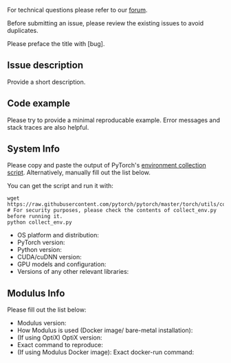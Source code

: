 For technical questions please refer to our [forum](https://forums.developer.nvidia.com/c/physics-simulation/modulus-physics-ml-model-framework/443).

Before submitting an issue, please review the existing issues to avoid duplicates.

Please preface the title with [bug].

## Issue description

Provide a short description.

## Code example

Please try to provide a minimal reproducable example.
Error messages and stack traces are also helpful.

## System Info
Please copy and paste the output of PyTorch's [environment collection script](https://raw.githubusercontent.com/pytorch/pytorch/master/torch/utils/collect_env.py). Alternatively, manually fill out the list below.

You can get the script and run it with:
```
wget https://raw.githubusercontent.com/pytorch/pytorch/master/torch/utils/collect_env.py
# For security purposes, please check the contents of collect_env.py before running it.
python collect_env.py
```

- OS platform and distribution:
- PyTorch version:
- Python version:
- CUDA/cuDNN version:
- GPU models and configuration:
- Versions of any other relevant libraries:

## Modulus Info
Please fill out the list below:

- Modulus version:
- How Modulus is used (Docker image/ bare-metal installation):
- (If using OptiX) OptiX version: 
- Exact command to reproduce:
- (If using Modulus Docker image): Exact docker-run command:

